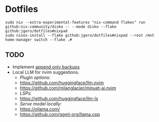 # Dotfiles

```
sudo nix --extra-experimental-features "nix-command flakes" run github:nix-community/disko -- --mode disko --flake github:jgero/dotfiles#nixpad
sudo nixos-install --flake github:jgero/dotfiles#nixpad --root /mnt
home-manager switch --flake .#
```

## TODO

- Implement [append only
backups](https://ruderich.org/simon/notes/append-only-backups-with-restic-and-rclone)
- Local LLM for nvim suggestions.
    - *Plugin options:*
    - https://github.com/huggingface/llm.nvim
    - https://github.com/milanglacier/minuet-ai.nvim
    - *LSPs:*
    - https://github.com/huggingface/llm-ls
    - *Serve model locally:*
    - https://ollama.com/
    - https://github.com/ggml-org/llama.cpp

[^1]: [NixOS Wiki - Impermanence](https://nixos.wiki/wiki/Impermanence)


